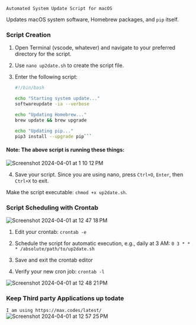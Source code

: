 `Automated System Update Script for macOS`

Updates macOS system software, Homebrew packages, and `pip` itself.

### Script Creation

1. Open Terminal (vscode, whatever) and navigate to your preferred directory for the script.
2. Use `nano up2date.sh` to create the script file.
3. Enter the following script:

   ```bash
   #!/bin/bash

   echo "Starting system update..."
   softwareupdate -ia --verbose

   echo "Updating Homebrew..."
   brew update && brew upgrade

   echo "Updating pip..."
   pip3 install --upgrade pip```

#### Note: The above script is running these things:
![Screenshot 2024-04-01 at 1 10 12 PM](https://github.com/NoDataFound/dotfiles/assets/3261849/4252df45-cb7b-46a2-9758-4b1f3614a44a)


4. Save your script. Since you are using nano, press `Ctrl+O`, `Enter`, then `Ctrl+X` to exit.

Make the script executable: `chmod +x up2date.sh`.

### Script Scheduling with Crontab
![Screenshot 2024-04-01 at 12 47 18 PM](https://github.com/NoDataFound/dotfiles/assets/3261849/01088681-c233-4cca-8ab1-d279387b2d41)

1. Edit your crontab: `crontab -e`
2. Schedule the script for automatic execution, e.g., daily at 3 AM:
```0 3 * * * /absolute/path/to/up2date.sh```

4. Save and exit the crontab editor
5. Verify your new cron job: `crontab -l`

![Screenshot 2024-04-01 at 12 48 21 PM](https://github.com/NoDataFound/dotfiles/assets/3261849/3bbf5c17-c2d9-44e8-90cc-8a9c3a0ee0ad)

### Keep Third party Applications up todate

`I am using https://max.codes/latest/` 
![Screenshot 2024-04-01 at 12 57 25 PM](https://github.com/NoDataFound/dotfiles/assets/3261849/bd99548b-a23c-4cfb-ae24-8bf1b9fb97cf)
